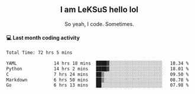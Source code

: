 <h2 align="center">I am LeKSuS hello lol</h2>
<p align="center">So yeah, I code. Sometimes.</p>

#### :computer: Last month coding activity
<!--START_SECTION:waka-->

```txt
Total Time: 72 hrs 5 mins

YAML              14 hrs 18 mins  ████▓░░░░░░░░░░░░░░░░░░░░   18.34 %
Python            14 hrs 2 mins   ████▓░░░░░░░░░░░░░░░░░░░░   18.01 %
C                 7 hrs 24 mins   ██▒░░░░░░░░░░░░░░░░░░░░░░   09.50 %
Markdown          6 hrs 50 mins   ██▒░░░░░░░░░░░░░░░░░░░░░░   08.78 %
Go                6 hrs 13 mins   ██░░░░░░░░░░░░░░░░░░░░░░░   07.98 %
```

<!--END_SECTION:waka-->
